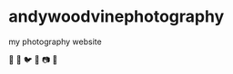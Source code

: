 # andywoodvinephotography
my photography website


:deciduous_tree: :ox: :bird: :ant: :camera: :movie_camera:
